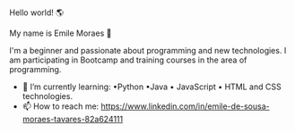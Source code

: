 Hello world! 🌎

My name is Emile Moraes 🚀

I'm a beginner and passionate about programming and new technologies. I am participating in Bootcamp and training courses in the area of ​​programming.
- 🌱 I’m currently learning: 
•Python 
•Java 
• JavaScript 
• HTML and CSS technologies. 
- 📫 How to reach me: https://www.linkedin.com/in/emile-de-sousa-moraes-tavares-82a624111

<!--
**EmileMoraes/EmileMoraes** is a ✨ _special_ ✨ repository because its `README.md` (this file) appears on your GitHub profile.

Here are some ideas to get you started:
  and   Focused on:   🚀 📫 How to reach me: 
- 🔭 I’m currently working on ...
 ...
- 👯 I’m looking to collaborate on ...
- 🤔 I’m looking for help with ...
- 💬 Ask me about ...

- ⚡ Fun fact: ...
-->
